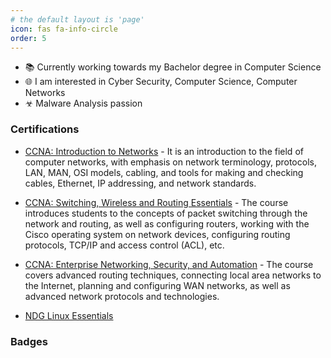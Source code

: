 ```yaml
---
# the default layout is 'page'
icon: fas fa-info-circle
order: 5
---
```


- 📚 Currently working towards my Bachelor degree in Computer Science
- 🌐 I am interested in Cyber Security, Computer Science, Computer Networks
- ☣ Malware Analysis passion


### Certifications

- <a href="https://www.netacad.com/courses/networking/ccna-introduction-networks" target="_blank" rel="noopener noreferrer">CCNA: Introduction to Networks</a> - It is an introduction to the field of computer networks, with emphasis on network terminology, protocols, LAN, MAN, OSI models, cabling, and tools for making and checking cables, Ethernet, IP addressing, and network
standards.

- <a href="https://www.netacad.com/courses/networking ccna-switching-routing-wireless-essentials" target="_blank" rel="noopener noreferrer">CCNA: Switching, Wireless and Routing Essentials</a> - The course introduces students to the concepts of packet switching through the network and routing, as well as configuring routers, working with the Cisco operating system on network devices, configuring routing protocols, TCP/IP and access control (ACL), etc.

-  <a href="https://www.netacad.com/courses/networking/ccna-enterprise-networking-security-automation" target="_blank" rel="noopener noreferrer">CCNA: Enterprise Networking, Security, and Automation</a> - The course covers advanced routing techniques, connecting local area networks to the Internet, planning and
configuring WAN networks, as well as advanced network protocols and technologies.

 - <a href="https://www.netacad.com/courses/networking/ccna-introduction-networks" target="_blank" rel="noopener noreferrer">NDG Linux Essentials</a>

### Badges

<div data-iframe-width="150" data-iframe-height="270" data-share-badge-id="507005e3-8c73-4eaf-838c-85eea914d10f" data-share-badge-host="https://www.credly.com"></div><script type="text/javascript" async src="https://cdn.credly.com/assets/utilities/embed.js"></script>



<div data-iframe-width="150" data-iframe-height="270" data-share-badge-id="1072fb9d-2b7f-45c7-915a-ed2cbc334de1" data-share-badge-host="https://www.credly.com"></div><script type="text/javascript" async src="https://cdn.credly.com/assets/utilities/embed.js"></script>
